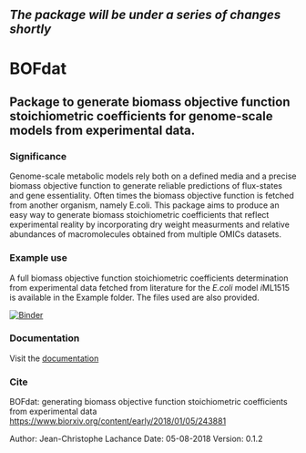 ## *The package will be under a series of changes shortly*
# BOFdat
## Package to generate biomass objective function stoichiometric coefficients for genome-scale models from experimental data.

### Significance

Genome-scale metabolic models rely both on a defined media and a precise biomass objective function to generate reliable predictions of flux-states and gene essentiality. Often times the biomass objective function is fetched from another organism, namely E.coli. This package aims to produce an easy way to generate biomass stoichiometric coefficients that reflect experimental reality by incorporating dry weight measurments and relative abundances of macromolecules obtained from multiple OMICs datasets. 

### Example use

A full biomass objective function stoichiometric coefficients determination from experimental data fetched from literature for the *E.coli* model *i*ML1515 is available in the Example folder. The files used are also provided. 

[![Binder](https://mybinder.org/badge.svg)](https://mybinder.org/v2/gh/jclachance/BOFdat/Example_usage)

### Documentation

Visit the [documentation](http://BOFdat.readthedocs.org/)


### Cite
BOFdat: generating biomass objective function stoichiometric coefficients from experimental data
https://www.biorxiv.org/content/early/2018/01/05/243881




Author: Jean-Christophe Lachance
Date: 05-08-2018
Version: 0.1.2
